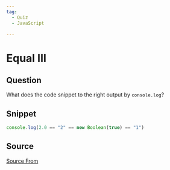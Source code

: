```yaml
---
tag:
  - Quiz
  - JavaScript

---
```

  
# Equal III

## Question
What does the code snippet to the right output by `console.log`?

## Snippet
```js
console.log(2.0 == "2" == new Boolean(true) == "1")
```
    


##  Source
[Source From](https://bigfrontend.dev/quiz/equal-iii)

  
